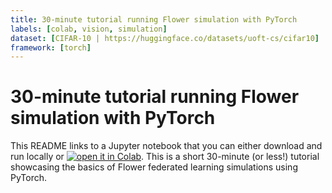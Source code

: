 ```yaml
---
title: 30-minute tutorial running Flower simulation with PyTorch 
labels: [colab, vision, simulation]
dataset: [CIFAR-10 | https://huggingface.co/datasets/uoft-cs/cifar10]
framework: [torch]
---
```


# 30-minute tutorial running Flower simulation with PyTorch

This README links to a Jupyter notebook that you can either download and run locally or [![open it in Colab](https://colab.research.google.com/assets/colab-badge.svg)](https://colab.research.google.com/github/adap/flower/blob/main/examples/flower-in-30-minutes/tutorial.ipynb). This is a short 30-minute (or less!) tutorial showcasing the basics of Flower federated learning simulations using PyTorch.
